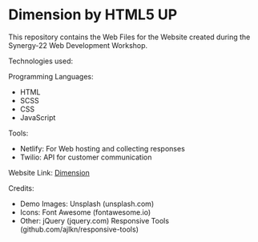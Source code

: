 # Dimension by HTML5 UP

This repository contains the Web Files for the Website created during the Synergy-22 Web Development Workshop.

Technologies used:

Programming Languages:
- HTML
- SCSS
- CSS
- JavaScript

Tools:
- Netlify:  For Web hosting and collecting responses
- Twilio: API for customer communication

Website Link: [Dimension](https://confident-jang-44f4e8.netlify.app/)

Credits:

- Demo Images:
  Unsplash (unsplash.com)
- Icons:
  Font Awesome (fontawesome.io)
- Other:
  jQuery (jquery.com)
  Responsive Tools (github.com/ajlkn/responsive-tools)
